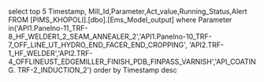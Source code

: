 select top 5 Timestamp, Mill_Id,Parameter,Act_value,Running_Status,Alert  FROM [PIMS_KHOPOLI].[dbo].[Ems_Model_output] 
  where Parameter in('API1.Panelno-11_TRF-8_HF_WELDER1_2_SEAM_ANNEALER_2','API1.Panelno-10_TRF-7_OFF_LINE_UT_HYDRO_END_FACER_END_CROPPING',
  'API2.TRF-1_HF_WELDER','API2.TRF-4_OFFLINEUST_EDGEMILLER_FINISH_PDB_FINPASS_VARNISH','API_COATING. TRF-2_INDUCTION_2') order by Timestamp desc
